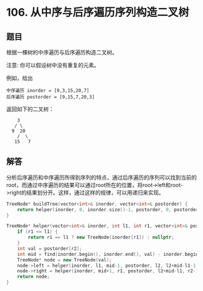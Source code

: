 # 106. 从中序与后序遍历序列构造二叉树

## 题目
根据一棵树的中序遍历与后序遍历构造二叉树。

注意:
你可以假设树中没有重复的元素。

例如，给出
```
中序遍历 inorder = [9,3,15,20,7]
后序遍历 postorder = [9,15,7,20,3]
```

返回如下的二叉树：
```
    3
   / \
  9  20
    /  \
   15   7
```

## 解答
分析后序遍历和中序遍历所得到序列的特点，通过后序遍历的序列可以找到当前的root，而通过中序遍历的结果可以通过root所在的位置，将root->left和root->right的结果划分开。这样，通过这样的规律，可以用递归来实现。

```C++
TreeNode* buildTree(vector<int>& inorder, vector<int>& postorder) {
    return helper(inorder, 0, inorder.size()-1, postorder, 0, postorder.size()-1);
}

TreeNode* helper(vector<int>& inorder, int l1, int r1, vector<int>& postorder, int l2, int r2) {
    if (r1 <= l1) {
        return r1 == l1 ? new TreeNode(inorder[r1]) : nullptr;
    }    
    int val = postorder[r2];
    int mid = find(inorder.begin(), inorder.end(), val) - inorder.begin();
    TreeNode* node = new TreeNode(val);
    node->left = helper(inorder, l1, mid-1, postorder, l2, l2+mid-l1-1);
    node->right = helper(inorder, mid+1, r1, postorder, l2+mid-l1, r2-1);
    return node;
}
```